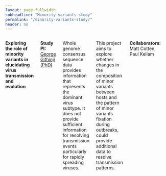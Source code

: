 ```yaml
---
layout: page-fullwidth
subheadline: "Minority variants study"
permalink: "/minority-variants-study/"
header: no
---
```


<div class="row">
<div class="large-4 columns">
<img src="{{ site.url }}/images/minority-variants.png" alt="">
</div>

<div class="large-8 columns">
<p><strong>Exploring the role of minority variants in elucidating virus transmission and evolution</strong>
<p><strong> Study PI: </strong><a href="{{ site.url }}/george-githinji"> George Githinji (PhD)</a></p>

<p class="text-justify">
Whole genome consensus sequence data provides information that represents the dominant virus subtype. 
It does not provide sufficient information for resolving transmission events particularly for rapidly spreading viruses.
</p>

<p class="text-justify">
This project aims to explore whether changes in the composition of minor variants between hosts and the pattern of minor 
variants fixation during outbreaks, could provide additional data to resolve transmission patterns. 
</p>

<p><strong>Collaborators:</strong> Matt Cotten, Paul Kellam <p/>


<hr>
